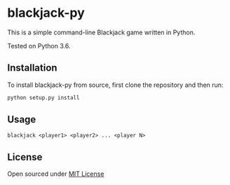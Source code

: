# blackjack-py
This is a simple command-line Blackjack game written in Python.  

Tested on Python 3.6.

## Installation
To install blackjack-py from source, first clone the repository and then run:
```python
python setup.py install
```

## Usage
`blackjack <player1> <player2> ... <player N>`

## License
Open sourced under [MIT License](LICENSE)

